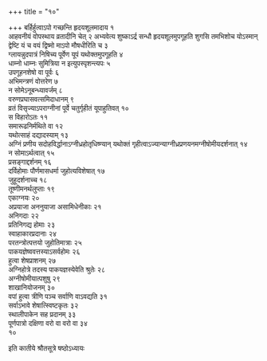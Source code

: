 +++
title = "१०"

+++
बर्हिर्हुत्वाऽपो गच्छन्ति हृदयशूलमादाय १  
आहवनीयं वोपस्थाय व्रतादीनि चेत् २ अभ्यवेत्य शुष्काऽर्द्र सन्धौ हृदयशूलमुपगूहति शुगसि तमभिशोच योऽस्मान् द्वेष्टि यं च वयं द्विष्मो माऽपो मौषधीरिति च ३  
ग्लायन्नुदपात्रं निषिच्य पूर्वेण यूपं यथोक्तमुपगूहति ४  
धाम्नो धाम्नः सुमित्रिया न इत्युपस्पृशन्त्यपः ५  
उपगूहनशेषो वा पूर्वः ६  
अभिमन्त्रणं वोत्तरेण ७  
न सोमेऽनूबन्ध्यावर्जम् ८  
वरुणप्रघासवत्समिदाधानम् ९  
व्रतं विसृज्याऽपराग्नीनां पूर्वे चतुर्गृहीतं यूपाहुतिवत् १०  
स विहारोऽतः ११  
समारूढनिर्मथिते वा १२  
यथोत्साहं दद्यादस्याम् १३  
अग्निं प्रणीय सदोहविर्द्धानाऽग्नीध्रहोतृधिष्ण्यान् यथोक्तं गृहीत्वाऽज्यान्याग्नीध्रप्रणयनमग्नीषोमीयदर्शनात् १४  
न सोमाऽर्थत्वात् १५  
प्रसङ्गाद्दर्शनम् १६  
दर्विहोमाः पौर्णमासधर्मा जुहोत्यविशेषात् १७  
जुहूदर्शनाच्च १८  
तूष्णीमनर्थलुप्ताः १९  
एकाग्नयः २०  
अप्रयाजा अननुयाजा असामिधेनीकाः २१  
अनिगदाः २२  
प्रतिनिगद्य होमाः २३  
स्वाहाकारप्रदानाः २४  
परतन्त्रोत्पत्तयो जुहोतिमात्राः २५  
पाकयज्ञेष्ववत्तस्याऽसर्वहोमः २६  
हुत्वा शेषप्राशनम् २७  
अग्निहोत्रे तदस्य पाकयज्ञस्येवेति श्रुतेः २८  
अग्नीषोमीयात्पशुषु २९  
शाखानियोजनम् ३०  
वपां हुत्वा त्रीणि पञ्च सर्वाणि वाऽवद्यति ३१  
सर्वाऽभावे शेषात्स्विष्टकृतः ३२  
स्थालीपाकेन सह प्रदानम् ३३  
पूर्णपात्रो दक्षिणा वरो वा वरो वा ३४  
१०  
  
इति कातीये श्रौतसूत्रे षष्ठोऽध्यायः